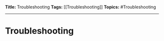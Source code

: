 **Title:** Troubleshooting
**Tags:** [[Troubleshooting]]
**Topics:** #Troubleshooting 

---
# Troubleshooting
